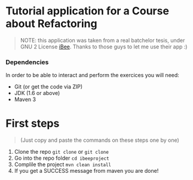 # Tutorial application for a Course about Refactoring

> NOTE: this application was taken from a real batchelor tesis, under
> GNU 2 License [iBee](). Thanks to those guys to let me use their app
> :)

### Dependencies

In order to be able to interact and perform the exercices you will need:
* Git (or get the code via ZIP)
* JDK (1.6 or above)
* Maven 3

# First steps
> (Just copy and paste the commands on these steps one by one)
1. Clone the repo `git clone` or `git clone`
2. Go into the repo folder `cd ibeeproject`
3. Complile the project `mvn clean install`
4. If you get a SUCCESS message from maven you are done!

